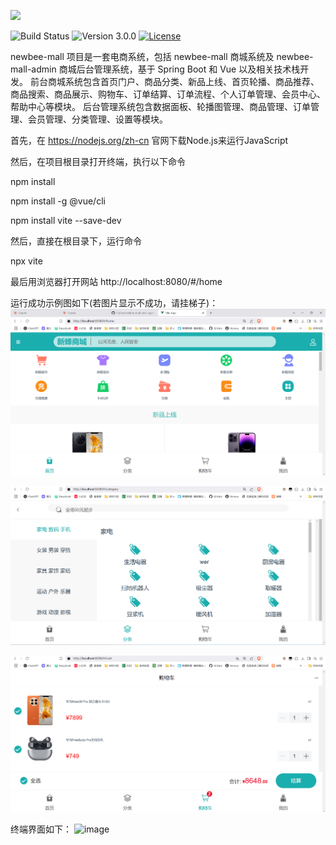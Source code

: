![](static-files/newbee-mall.png)

![Build Status](https://img.shields.io/badge/build-passing-green.svg)
![Version 3.0.0](https://img.shields.io/badge/version-3.0.0-yellow.svg)
[![License](https://img.shields.io/badge/license-GPL3.0-blue.svg)](https://github.com/newbee-ltd/newbee-mall-vue3-app/blob/master/LICENSE)

newbee-mall 项目是一套电商系统，包括 newbee-mall 商城系统及 newbee-mall-admin 商城后台管理系统，基于 Spring Boot 和 Vue 以及相关技术栈开发。 前台商城系统包含首页门户、商品分类、新品上线、首页轮播、商品推荐、商品搜索、商品展示、购物车、订单结算、订单流程、个人订单管理、会员中心、帮助中心等模块。 后台管理系统包含数据面板、轮播图管理、商品管理、订单管理、会员管理、分类管理、设置等模块。


首先，在 https://nodejs.org/zh-cn 官网下载Node.js来运行JavaScript

然后，在项目根目录打开终端，执行以下命令

  npm install
  
  npm install -g @vue/cli
  
  npm install vite --save-dev


然后，直接在根目录下，运行命令

  npx vite
  
最后用浏览器打开网站
http://localhost:8080/#/home

运行成功示例图如下(若图片显示不成功，请挂梯子)：
![例图1](./imgs/1.png)

![例图2](./imgs/2.png)

![例图3](./imgs/3.png)

终端界面如下：
![image](https://github.com/user-attachments/assets/3d8b8e2d-5d8d-4257-beab-f1d9bf4f35d9)

